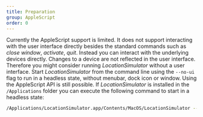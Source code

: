 ```yaml
---
title: Preparation
group: AppleScript
order: 0
---
```


Currently the AppleScript support is limited. It does not support interacting with the user interface directly besides the standard commands such as *close window*, *activate*, *quit*. Instead you can interact with the underlying devices directly. Changes to a device are not reflected in the user interface. Therefore you might consider running *LocationSimulator* without a user interface. Start *LocationSimulator* from the command line using the `--no-ui` flag to run in a headless state, without menubar, dock icon or window. Using the AppleScript API is still possible. If *LocationSimulator* is installed in the `/Applications` folder you can execute the following command to start in a headless state: 

``` sh
/Applications/LocationSimulator.app/Contents/MacOS/LocationSimulator --no-ui
```

